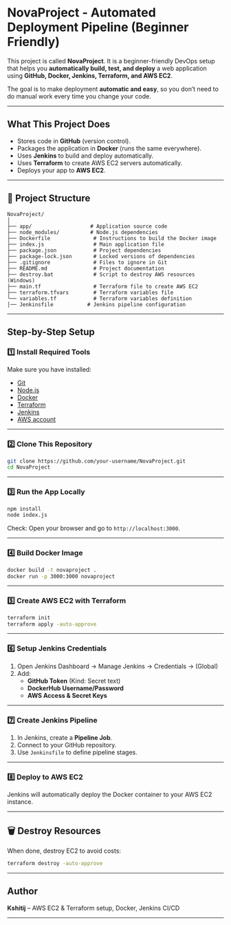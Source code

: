 
# NovaProject - Automated Deployment Pipeline (Beginner Friendly)

This project is called **NovaProject**. It is a beginner-friendly DevOps setup that helps you **automatically build, test, and deploy** a web application using **GitHub, Docker, Jenkins, Terraform, and AWS EC2**.

The goal is to make deployment **automatic and easy**, so you don’t need to do manual work every time you change your code.

---

##  What This Project Does
- Stores code in **GitHub** (version control).
- Packages the application in **Docker** (runs the same everywhere).
- Uses **Jenkins** to build and deploy automatically.
- Uses **Terraform** to create AWS EC2 servers automatically.
- Deploys your app to **AWS EC2**.

---

## 📂 Project Structure
```
NovaProject/
│
├── app/                   # Application source code
├── node_modules/          # Node.js dependencies
├── Dockerfile              # Instructions to build the Docker image
├── index.js                # Main application file
├── package.json            # Project dependencies
├── package-lock.json       # Locked versions of dependencies
├── .gitignore              # Files to ignore in Git
├── README.md               # Project documentation
├── destroy.bat             # Script to destroy AWS resources (Windows)
├── main.tf                 # Terraform file to create AWS EC2
├── terraform.tfvars        # Terraform variables file
└── variables.tf            # Terraform variables definition
│── Jenkinsfile           # Jenkins pipeline configuration
```

---

##  Step-by-Step Setup

### 1️⃣ Install Required Tools
Make sure you have installed:
- [Git](https://git-scm.com/)
- [Node.js](https://nodejs.org/)
- [Docker](https://www.docker.com/)
- [Terraform](https://developer.hashicorp.com/terraform/downloads)
- [Jenkins](https://www.jenkins.io/)
- [AWS account](https://eu-north-1.signin.aws.amazon.com/oauth?client_id=arn%3Aaws%3Asignin%3A%3A%3Aconsole%2Fcanvas&code_challenge=l06EnnMA5qIlH7T0J-ZdLXdFO81-OjgJUPp85lCoyTQ&code_challenge_method=SHA-256&response_type=code&redirect_uri=https%3A%2F%2Fconsole.aws.amazon.com%2Fconsole%2Fhome%3FhashArgs%3D%2523%26isauthcode%3Dtrue%26nc2%3Dh_si%26src%3Dheader-signin%26state%3DhashArgsFromTB_eu-north-1_1c5d3e91dfa59701)

---

### 2️⃣ Clone This Repository
```bash
git clone https://github.com/your-username/NovaProject.git
cd NovaProject
```

---

### 3️⃣ Run the App Locally
```bash
npm install
node index.js
```
Check: Open your browser and go to `http://localhost:3000`.

---

### 4️⃣ Build Docker Image
```bash
docker build -t novaproject .
docker run -p 3000:3000 novaproject
```

---

### 5️⃣ Create AWS EC2 with Terraform
```bash
terraform init
terraform apply -auto-approve
```

---

### 6️⃣ Setup Jenkins Credentials
1. Open Jenkins Dashboard → Manage Jenkins → Credentials → (Global)
2. Add:
   - **GitHub Token** (Kind: Secret text)
   - **DockerHub Username/Password**
   - **AWS Access & Secret Keys**

---

### 7️⃣ Create Jenkins Pipeline
1. In Jenkins, create a **Pipeline Job**.
2. Connect to your GitHub repository.
3. Use `Jenkinsfile` to define pipeline stages.

---

### 8️⃣ Deploy to AWS EC2
Jenkins will automatically deploy the Docker container to your AWS EC2 instance.

---

## 🗑 Destroy Resources
When done, destroy EC2 to avoid costs:
```bash
terraform destroy -auto-approve
```

---

## Author
**Kshitij**  – AWS EC2 & Terraform setup, Docker, Jenkins CI/CD 

---
